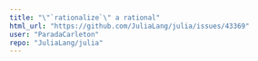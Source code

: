 ```yaml
---
title: "\"`rationalize`\" a rational"
html_url: "https://github.com/JuliaLang/julia/issues/43369"
user: "ParadaCarleton"
repo: "JuliaLang/julia"
---
```



